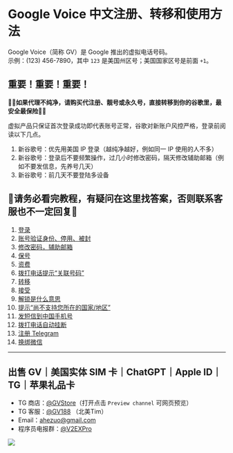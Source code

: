 # Google Voice 中文注册、转移和使用方法

Google Voice（简称 GV）是 Google 推出的虚拟电话号码。\
示例：‪(123) 456-7890‬，其中 `123` 是美国州区号；美国国家区号是前面 `+1`。

## 重要！重要！重要！

**🔺🔻如果代理不纯净，请购买代注册、靓号或永久号，直接转移到你的谷歌里，最安全最保险🔺🔻**

虚拟产品只保证首次登录成功即代表账号正常，谷歌对新账户风控严格，登录前阅读以下几点。

1. 新谷歌号：优先用美国 IP 登录（越纯净越好，例如同一 IP 使用的人不多）
2. 新谷歌号：登录后不要频繁操作，过几小时修改密码，隔天修改辅助邮箱（例如不要发信息，先养号几天）
3. 新谷歌号：前几天不要登陆多设备

## **🔻请务必看完教程，有疑问在这里找答案，否则联系客服也不一定回复🔻**

1. [登录](https://github.com/ssnhd/googlevoice/wiki/登录)
2. [账号验证身份、停用、被封](https://github.com/ssnhd/googlevoice/wiki/账号异常)
3. [修改密码，辅助邮箱](https://github.com/ssnhd/googlevoice/wiki/修改密码和辅助邮箱)
4. [保号](https://github.com/ssnhd/googlevoice/wiki/保号)
5. [资费](https://github.com/ssnhd/googlevoice/wiki/资费)
6. [拨打电话提示“关联号码”](https://github.com/ssnhd/googlevoice/wiki/拨打电话提示“关联号码”)
7. [转移](https://github.com/ssnhd/googlevoice/wiki/转移)
8. [接受](https://github.com/ssnhd/googlevoice/wiki/接受)
9. [解锁是什么意思](https://github.com/ssnhd/googlevoice/wiki/解锁是什么意思)
10. [提示“尚不支持您所在的国家/地区”](https://github.com/ssnhd/googlevoice/wiki/提示“尚不支持您所在的国家-地区”)
11. [发短信到中国手机号](https://github.com/ssnhd/googlevoice/wiki/发短信到中国手机号)
12. [拨打电话自动挂断](https://github.com/ssnhd/googlevoice/wiki/拨打电话自动挂断)
13. [注册 Telegram](https://github.com/ssnhd/googlevoice/wiki/注册-Telegram)
14. [换绑微信](https://github.com/ssnhd/googlevoice/wiki/换绑微信)

---

## 出售 GV｜美国实体 SIM 卡｜ChatGPT｜Apple ID｜TG｜苹果礼品卡

- TG 商店：[@GVStore](https://t.me/gvstore)（打开点击 `Preview channel` 可网页预览）
- TG 客服：[@GV188](https://t.me/GV188) （北美Tim）
- Email：<ahezuo@gmail.com> 
- 程序员电报群：[@V2EXPro](https://t.me/V2EXPro)

![](https://i.imgur.com/9ysVXCr.png)
